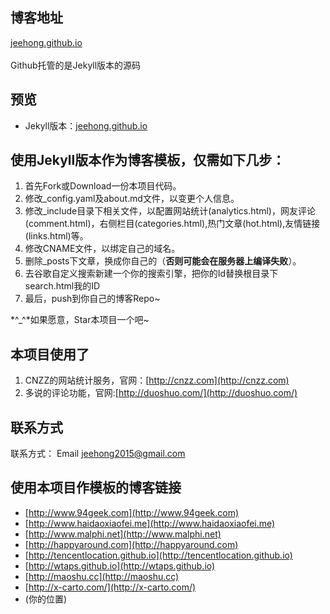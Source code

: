 ## 博客地址
[jeehong.github.io](jeehong.github.io)
<br />
<br />Github托管的是Jekyll版本的源码
## 预览

* Jekyll版本：[jeehong.github.io](jeehong.github.io)

## 使用Jekyll版本作为博客模板，仅需如下几步：

1. 首先Fork或Download一份本项目代码。 
2. 修改_config.yaml及about.md文件，以变更个人信息。 
3. 修改_include目录下相关文件，以配置网站统计(analytics.html)，网友评论(comment.html)，右侧栏目(categories.html),热门文章(hot.html),友情链接(links.html)等。 
4. 修改CNAME文件，以绑定自己的域名。 
5. 删除_posts下文章，换成你自己的（**否则可能会在服务器上编译失败**）。 
6. 去谷歌自定义搜索新建一个你的搜索引擎，把你的Id替换根目录下search.html我的ID
7. 最后，push到你自己的博客Repo~ 

 *^_^*如果愿意，Star本项目一个吧~ 

## 本项目使用了

1. CNZZ的网站统计服务，官网：[http://cnzz.com](http://cnzz.com) 
2. 多说的评论功能，官网:[http://duoshuo.com/](http://duoshuo.com/)

## 联系方式

联系方式： Email <jeehong2015@gmail.com>


## 使用本项目作模板的博客链接

* [http://www.94geek.com](http://www.94geek.com)  
* [http://www.haidaoxiaofei.me](http://www.haidaoxiaofei.me)  
* [http://www.malphi.net](http://www.malphi.net)  
* [http://happyaround.com](http://happyaround.com)  
* [http://tencentlocation.github.io](http://tencentlocation.github.io)  
* [http://wtaps.github.io](http://wtaps.github.io) 
* [http://maoshu.cc](http://maoshu.cc)
* [http://x-carto.com/](http://x-carto.com/)
* (你的位置)  


